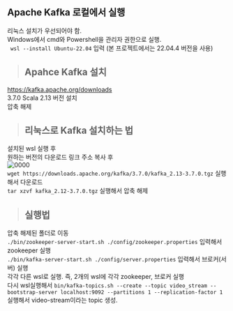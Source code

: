 Apache Kafka 로컬에서 실행
---------------------------------------------------
 리눅스 설치가 우선되어야 함.</br>
 Windows에서 cmd와 Powershell을 관리자 권한으로 실행.</br>
` wsl --install Ubuntu-22.04` 입력 (본 프로젝트에서는 22.04.4 버전을 사용)</br>


><h2>Apahce Kafka 설치</br>
https://kafka.apache.org/downloads</br>
3.7.0 Scala 2.13 버전 설치</br>
압축 해제</br>

><h2>리눅스로 Kafka 설치하는 법</h2>
설치된 wsl 실행 후</br>
원하는 버전의 다운로드 링크 주소 복사 후</br>
![0000](https://github.com/user-attachments/assets/0324ad39-7ce8-48d2-8bfb-1154f39c133c)</br>
 `wget https://downloads.apache.org/kafka/3.7.0/kafka_2.13-3.7.0.tgz` 실행해서 다운로드</br>
 `tar xzvf kafka_2.12-3.7.0.tgz` 실행해서 압축 해제</br> 

><h2>실행법</h2>
압축 해제된 폴더로 이동</br>
`./bin/zookeeper-server-start.sh ./config/zookeeper.properties` 입력해서 zookeeper 실행</br>
`./bin/kafka-server-start.sh ./config/server.properties` 입력해서 브로커(서버) 실행</br>
각각 다른 wsl로 실행. 즉, 2개의 wsl에 각각 zookeeper, 브로커 실행</br>
다시 wsl실행해서 `bin/kafka-topics.sh --create --topic video_stream --bootstrap-server localhost:9092 --partitions 1 --replication-factor 1
` 실행해서 video-stream이라는 topic 생성.</br>
